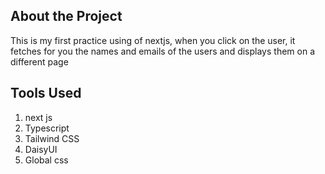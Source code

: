 ## About the Project
This is my first practice using of nextjs, when you click on the user, it fetches for you the names and emails of the users and displays them on a different page 

## Tools Used
1. next js
2. Typescript
3. Tailwind CSS
4. DaisyUI
5. Global css




